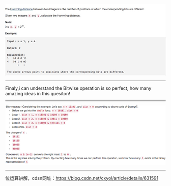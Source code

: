 ![photolost](https://github.com/XiaoTianXiao/Leetcode/blob/master/QustionsPhoto/Q4.jpg)
****************************************************************************************************
Finaly,i can understand the Bitwise operation is so perfect, how many amazing ideas in this quesiton!
****************************************************************************************************
![photolost](https://github.com/XiaoTianXiao/Leetcode/blob/master/QustionsPhoto/Q4explain.png)
****************************************************************************************************
位运算讲解，cdsn网址：https://blog.csdn.net/cxyol/article/details/631591
